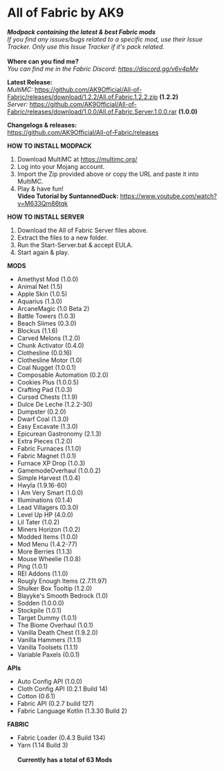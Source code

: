 # All of Fabric by AK9
***Modpack containing the latest &amp; best Fabric mods*** \
*If you find any issues/bugs related to a specific mod, use their Issue Tracker. Only use this Issue Tracker if it's pack related.*\
\
**Where can you find me?**\
*You can find me in the Fabric Discord: https://discord.gg/v6v4pMv*

**Latest Release:**\
*MultiMC:*
https://github.com/AK9Official/All-of-Fabric/releases/download/1.2.2/All.of.Fabric.1.2.2.zip **(1.2.2)**\
*Server:*
https://github.com/AK9Official/All-of-Fabric/releases/download/1.0.0/All.of.Fabric.Server.1.0.0.rar **(1.0.0)**

**Changelogs & releases:**\
https://github.com/AK9Official/All-of-Fabric/releases 


**HOW TO INSTALL MODPACK**
1. Download MultiMC at https://multimc.org/
2. Log into your Mojang account.
3. Import the Zip provided above or copy the URL and paste it into MultiMC.
4. Play & have fun!\
**Video Tutorial by SuntannedDuck:** https://www.youtube.com/watch?v=M633Qm86tqk

**HOW TO INSTALL SERVER**
1. Download the All of Fabric Server files above.
2. Extract the files to a new folder.
3. Run the Start-Server.bat & accept EULA.
4. Start again & play.

**MODS** 
+ Amethyst Mod (1.0.0)
+ Animal Net (1.5)
+ Apple Skin (1.0.5)
+ Aquarius (1.3.0)
+ ArcaneMagic (1.0 Beta 2)
+ Battle Towers (1.0.3)
+ Beach Slimes (0.3.0)
+ Blockus (1.1.6)
+ Carved Melons (1.2.0)
+ Chunk Activator (0.4.0)
+ Clothesline (0.0.16)
+ Clothesline Motor (1.0)
+ Coal Nugget (1.0.0.1)
+ Composable Automation (0.2.0)
+ Cookies Plus (1.0.0.5)
+ Crafting Pad (1.0.3)
+ Cursed Chests (1.1.9)
+ Dulce De Leche (1.2.2-30)
+ Dumpster (0.2.0)
+ Dwarf Coal (1.3.0)
+ Easy Excavate (1.3.0)
+ Epicurean Gastronomy (2.1.3)
+ Extra Pieces (1.2.0)
+ Fabric Furnaces (1.1.0)
+ Fabric Magnet (1.0.1)
+ Furnace XP Drop (1.0.3)
+ GamemodeOverhaul (1.0.0.2)
+ Simple Harvest (1.0.4)
+ Hwyla (1.9.16-60)
+ I Am Very Smart (1.0.0)
+ Illuminations (0.1.4)
+ Lead Villagers (0.3.0)
+ Level Up HP (4.0.0)
+ Lil Tater (1.0.2)
+ Miners Horizon (1.0.2)
+ Modded Items (1.0.0)
+ Mod Menu (1.4.2-77)
+ More Berries (1.1.3)
+ Mouse Wheelie (1.0.8)
+ Ping (1.0.1)
+ REI Addons (1.1.0)
+ Rougly Enough Items (2.7.11.97)
+ Shulker Box Tooltip (1.2.0)
+ Blayyke's Smooth Bedrock (1.0)
+ Sodden (1.0.0.0)
+ Stockpile (1.0.1)
+ Target Dummy (1.0.1)
+ The Biome Overhaul (1.0.1)
+ Vanilla Death Chest (1.9.2.0)
+ Vanilla Hammers (1.1.1)
+ Vanilla Toolsets (1.1.1)
+ Variable Paxels (0.0.1)

**APIs**
+ Auto Config API (1.0.0)
+ Cloth Config API (0.2.1 Build 14)
+ Cotton (0.6.1)
+ Fabric API (0.2.7 build 127)
+ Fabric Language Kotlin (1.3.30 Build 2)

**FABRIC**
+ Fabric Loader (0.4.3 Build 134)
+ Yarn (1.14 Build 3)\
\
**Currently has a total of 63 Mods**
